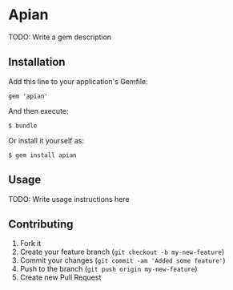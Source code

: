 # Apian

TODO: Write a gem description

## Installation

Add this line to your application's Gemfile:

    gem 'apian'

And then execute:

    $ bundle

Or install it yourself as:

    $ gem install apian

## Usage

TODO: Write usage instructions here

## Contributing

1. Fork it
2. Create your feature branch (`git checkout -b my-new-feature`)
3. Commit your changes (`git commit -am 'Added some feature'`)
4. Push to the branch (`git push origin my-new-feature`)
5. Create new Pull Request
